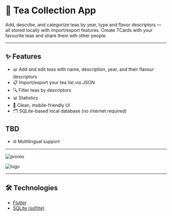 # 🍵 Tea Collection App

Add, describe, and categorize teas by year, type and flavor descriptors — all stored locally with import/export features.
Create TCards with your favourite teas and share them wth other people.

---

## ✨ Features

- 📊 Add and edit teas with name, description, year, and their flavour descriptors
- 📋 Import/export your tea list via JSON
- 🔍 Filter teas by descriptors
- 📊 Statistics
- 🎨 Clean, mobile-friendly UI
- 🗂 SQLite-based local database (no internet required)

## TBD 

- 🌐 Multilingual support

---

![promo](https://github.com/user-attachments/assets/78bda7f9-48a4-47ca-9abf-60a1d149d974)

![logo](https://github.com/user-attachments/assets/8ee075e1-4bd8-4f4b-bdb1-4ccd9d588c74)

---
## 🛠 Technologies

- [Flutter](https://flutter.dev/)
- [SQLite (sqflite)](https://pub.dev/packages/sqflite)

